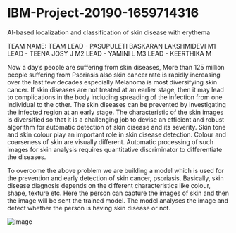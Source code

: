 # IBM-Project-20190-1659714316
AI-based localization and classification of skin disease with erythema

TEAM NAME:
TEAM LEAD - PASUPULETI BASKARAN LAKSHMIDEVI
M1 LEAD -   TEENA JOSY J
M2 LEAD -   YAMINI L
M3 LEAD -   KEERTHIKA M

Now a day’s people are suffering from skin diseases, More than 125 million people suffering from Psoriasis also skin cancer rate is rapidly increasing over the last few decades especially Melanoma is most diversifying skin cancer. If skin diseases are not treated at an earlier stage, then it may lead to complications in the body including spreading of the infection from one individual to the other. The skin diseases can be prevented by investigating the infected region at an early stage. The characteristic of the skin images is diversified so that it is a challenging job to devise an efficient and robust algorithm for automatic detection of skin disease and its severity. Skin tone and skin colour play an important role in skin disease detection. Colour and coarseness of skin are visually different. Automatic processing of such images for skin analysis requires quantitative discriminator to differentiate the diseases.

To overcome the above problem we are building a model which is used for the prevention and early detection of skin cancer, psoriasis. Basically, skin disease diagnosis depends on the different characteristics like colour, shape, texture etc. Here the person can capture the images of skin and then the image will be sent the trained model. The model analyses the image and detect whether the person is having skin disease or not.
 
 ![image](https://user-images.githubusercontent.com/87601766/202829579-d8d45867-d5a1-4c49-bd78-381482cd4c44.png)

